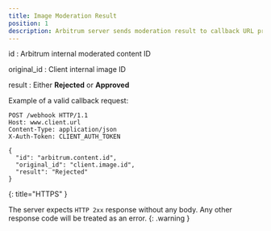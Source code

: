 ```yaml
---
title: Image Moderation Result
position: 1
description: Arbitrum server sends moderation result to callback URL provided by the client
---
```

id
: Arbitrum internal moderated content ID

original_id
: Client internal image ID

result
: Either **Rejected** or **Approved**

Example of a valid callback request:

~~~ http
POST /webhook HTTP/1.1
Host: www.client.url
Content-Type: application/json
X-Auth-Token: CLIENT_AUTH_TOKEN

{
  "id": "arbitrum.content.id",
  "original_id": "client.image.id",
  "result": "Rejected"
}
~~~
{: title="HTTPS" }

The server expects `HTTP 2xx` response without any body. Any other response code
will be treated as an error.
{: .warning }
